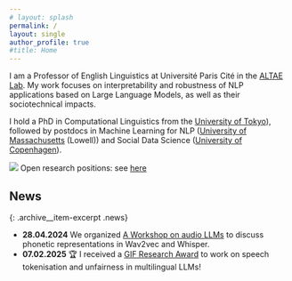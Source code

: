 ```yaml
---
# layout: splash
permalink: /
layout: single
author_profile: true
#title: Home
---
```


I am a Professor of English Linguistics at Université Paris Cité in the [ALTAE Lab](https://clillac-arp.u-paris.fr/annuaire/ballier-nicolas/). My work focuses on interpretability and robustness of NLP applications based on Large Language Models, as well as their sociotechnical impacts. 

I hold a PhD in Computational Linguistics from the [University of Tokyo](https://www.c.u-tokyo.ac.jp/eng_site/info/academics/grad/lis/)), followed by postdocs in Machine Learning for NLP ([University of Massachusetts](https://text-machine.cs.uml.edu/) (Lowell)) and Social Data Science ([University of Copenhagen](https://sodas.ku.dk/)).

<img src="/assets/icons/door-open-solid.svg" class="sidebaricon" aria-hidden="true"/> Open research positions: see [here](/lab/#phd-and-postdoc-positions)

## News

{: .archive__item-excerpt .news}

- **28.04.2024** We organized [A Workshop on audio LLMs](https://clillac-arp.u-paris.fr/the-sound-patterns-of-whisper-an-informal-workshop-on-audio-llm-response-to-speech-stimuli/) to discuss phonetic representations in Wav2vec and Whisper.  
- **07.02.2025** 🏆 I received a [GIF Research Award](https://www.washington.edu/globalaffairs/gif/) to work on speech tokenisation and unfairness in multilingual LLMs! 

